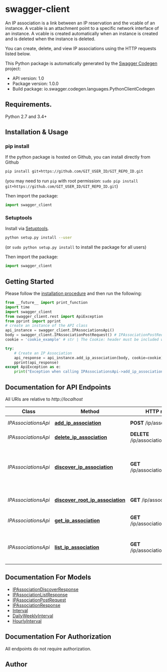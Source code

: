 # swagger-client
An IP association is a link between an IP reservation and the vcable of an instance. A vcable is an attachment point to a specific network interface of an instance. A vcable is created automatically when an instance is created and is deleted when the instance is deleted.<p>You can create, delete, and view IP associations using the HTTP requests listed below.

This Python package is automatically generated by the [Swagger Codegen](https://github.com/swagger-api/swagger-codegen) project:

- API version: 1.0
- Package version: 1.0.0
- Build package: io.swagger.codegen.languages.PythonClientCodegen

## Requirements.

Python 2.7 and 3.4+

## Installation & Usage
### pip install

If the python package is hosted on Github, you can install directly from Github

```sh
pip install git+https://github.com/GIT_USER_ID/GIT_REPO_ID.git
```
(you may need to run `pip` with root permission: `sudo pip install git+https://github.com/GIT_USER_ID/GIT_REPO_ID.git`)

Then import the package:
```python
import swagger_client 
```

### Setuptools

Install via [Setuptools](http://pypi.python.org/pypi/setuptools).

```sh
python setup.py install --user
```
(or `sudo python setup.py install` to install the package for all users)

Then import the package:
```python
import swagger_client
```

## Getting Started

Please follow the [installation procedure](#installation--usage) and then run the following:

```python
from __future__ import print_function
import time
import swagger_client
from swagger_client.rest import ApiException
from pprint import pprint
# create an instance of the API class
api_instance = swagger_client.IPAssociationsApi()
body = swagger_client.IPAssociationPostRequest() # IPAssociationPostRequest | 
cookie = 'cookie_example' # str | The Cookie: header must be included with every request to the service. It must be set to the value of the set-cookie header in the response received to the POST /authenticate/ call. (optional)

try:
    # Create an IP Association
    api_response = api_instance.add_ip_association(body, cookie=cookie)
    pprint(api_response)
except ApiException as e:
    print("Exception when calling IPAssociationsApi->add_ip_association: %s\n" % e)

```

## Documentation for API Endpoints

All URIs are relative to *http://localhost*

Class | Method | HTTP request | Description
------------ | ------------- | ------------- | -------------
*IPAssociationsApi* | [**add_ip_association**](docs/IPAssociationsApi.md#add_ip_association) | **POST** /ip/association/ | Create an IP Association
*IPAssociationsApi* | [**delete_ip_association**](docs/IPAssociationsApi.md#delete_ip_association) | **DELETE** /ip/association/{name} | Delete an IP Association
*IPAssociationsApi* | [**discover_ip_association**](docs/IPAssociationsApi.md#discover_ip_association) | **GET** /ip/association/{container} | Retrieve Names of all IP Associations and Subcontainers in a Container
*IPAssociationsApi* | [**discover_root_ip_association**](docs/IPAssociationsApi.md#discover_root_ip_association) | **GET** /ip/association/ | Retrieve Names of Containers
*IPAssociationsApi* | [**get_ip_association**](docs/IPAssociationsApi.md#get_ip_association) | **GET** /ip/association/{name} | Retrieve Details of an IP Association
*IPAssociationsApi* | [**list_ip_association**](docs/IPAssociationsApi.md#list_ip_association) | **GET** /ip/association/{container}/ | Retrieve Details of all IP Associations in a Container


## Documentation For Models

 - [IPAssociationDiscoverResponse](docs/IPAssociationDiscoverResponse.md)
 - [IPAssociationListResponse](docs/IPAssociationListResponse.md)
 - [IPAssociationPostRequest](docs/IPAssociationPostRequest.md)
 - [IPAssociationResponse](docs/IPAssociationResponse.md)
 - [Interval](docs/Interval.md)
 - [DailyWeeklyInterval](docs/DailyWeeklyInterval.md)
 - [HourlyInterval](docs/HourlyInterval.md)


## Documentation For Authorization

 All endpoints do not require authorization.


## Author




